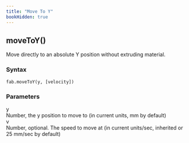 ```yaml
---
title: "Move To Y"
bookHidden: true
---
```


<h2 class="ref-header">moveToY()</h2>
Move directly to an absolute Y position without extruding material.

### Syntax
```
fab.moveToY(y, [velocity])
```

### Parameters
<div class="grid-container">
 <div class="grid-item">y</div>
 <div class="grid-item">Number, the y position to move to (in current units, mm by default)</div>

 <div class="grid-item">v</div>
 <div class="grid-item">Number, optional. The speed to move at (in current units/sec, inherited or 25 mm/sec by default)</div>
</div>